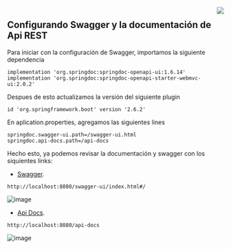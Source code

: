 <img align="right" src="https://github.com/ada-school/module-template/blob/main/ada.png">

## Configurando Swagger y la documentación de Api REST

Para iniciar con la configuración de Swagger, importamos la siguiente dependencia

```
implementation 'org.springdoc:springdoc-openapi-ui:1.6.14'
implementation 'org.springdoc:springdoc-openapi-starter-webmvc-ui:2.0.2'
```

Despues de esto actualizamos la versión del siguiente plugin

```
id 'org.springframework.boot' version '2.6.2'
```

En aplication.properties, agregamos las siguientes lines

```
springdoc.swagger-ui.path=/swagger-ui.html
springdoc.api-docs.path=/api-docs
```

Hecho esto, ya podemos revisar la documentación y swagger con los siquientes links:

 * [Swagger](http://localhost:8080/swagger-ui/index.html#/).
 ```
 http://localhost:8080/swagger-ui/index.html#/
 ```
 ![image](https://user-images.githubusercontent.com/90571387/217974304-61153b50-5fb5-403a-8cb0-24b111d62870.png)

 * [Api Docs](http://localhost:8080/api-docs).
 ```
 http://localhost:8080/api-docs
 ```
 ![image](https://user-images.githubusercontent.com/90571387/217974470-95b38abd-9da5-4865-b043-3c015172af52.png)
